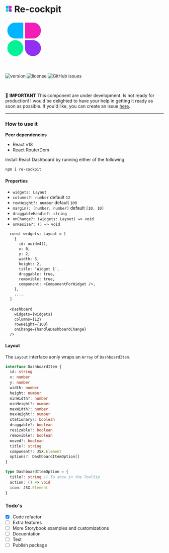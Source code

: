 # <img src="./assets/Icon.png" width="22px" height="22px" /> Re-cockpit

<img src="./assets/Icon.png" width="120px" height="120px" />

<p>&nbsp;</p>

![version](https://img.shields.io/badge/version-1.0.0@beta.3-brightgreen.svg)
![license](https://img.shields.io/badge/license-MIT-blue.svg)
![GitHub issues](https://img.shields.io/github/issues/builtbyedgar/re-cockpit)



<p>&nbsp;</p>

🚨 **IMPORTANT** This component are under development. Is not ready for production!
I would be delighted to have your help in getting it ready as soon as possible. If you'd like, you can create an issue [here](https://github.com/builtbyedgar/re-cockpit/issues).

---

### How to use it

**Peer dependencies**

- React v18
- React RouterDom


Install React Dashboard by running either of the following:

```bash
npm i re-cockpit
```

#### Properties

- `widgets: Layout`
- `columns?: number` default `12`
- `rowHeight?: number` default `100`
- `margin?: [number, number]` default `[10, 10]`
- `draggableHandle?: string`
- `onChange?: (widgets: Layout) => void`
- `onResize?: () => void`

```tsx
  const widgets: Layout = [
    {
      id: uuidv4(),
      x: 0,
      y: 2,
      width: 3,
      height: 2,
      title: 'Widget 1',
      draggable: true,
      removible: true,
      component: <ComponentForWidget />,
    },
    ....
  ]

  <Dashboard
    widgets={widgets}
    columns={12}
    rowHeight={100}
    onChange={handleDashboardChange}
  />
```

#### Layout

The `Layout` interface aonly wraps an `Array` of `DashboardItem`.

```ts
interface DashboardItem {
  id: string
  x: number
  y: number
  width: number
  height: number
  minWidth?: number
  minHeight?: number
  maxWidth?: number
  maxHeight?: number
  stationary?: boolean
  draggable?: boolean
  resizable?: boolean
  removible?: boolean
  moved?: boolean
  title?: string
  component?: JSX.Element
  options?: DashboardItemOption[]
}
```

```ts
type DashboardItemOption = {
  title?: string // To show in the Tooltip
  action: () => void
  icon: JSX.Element
}
```

### Todo's

- [x] Code refactor
- [ ] Extra features
- [ ] More Storybook examples and customizations
- [ ] Docuentation
- [ ] Test
- [ ] Publish package
